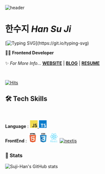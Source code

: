 ![header](https://capsule-render.vercel.app/api?type=waving&color=38bdae&height=160&section=header&text=Hi%20there👋!&fontSize=40&animation=fadeIn&fontAlignY=38&descAlignY=30&descAlign=30&fontColor=black)

# 한수지 *Han Su Ji*

[![Typing SVG](https://readme-typing-svg.demolab.com?font=Fira+Code&pause=1000&color=B8B8B8FF&background=FFFFFF00&width=435&lines=The+joy+of+immersing+in+development;"개발에+몰입하는+즐거움에+빠져있습니다.")](https://git.io/typing-svg)

👩‍💻 **Frontend Developer** <br>
<br>
✨ *For More Info...* **[WEBSITE]()** | **[BLOG](https://velog.io/@ninto_2)** | **[RESUME]()** 

<br>

[![Hits](https://hits.seeyoufarm.com/api/count/incr/badge.svg?url=https%3A%2F%2Fgithub.com%2Fnincoding%2Fhit-counter&count_bg=%2379C83D&title_bg=%23555555&icon=&icon_color=%23E7E7E7&title=hits&edge_flat=false)](https://hits.seeyoufarm.com)

## 🛠 Tech Skills
<br>

**Language** : <a href="https://developer.mozilla.org/en-US/docs/Web/JavaScript" target="_blank" rel="noreferrer"><img src="https://raw.githubusercontent.com/devicons/devicon/master/icons/javascript/javascript-original.svg" alt="javascript" width="25" height="25"/></a><a href="https://www.typescriptlang.org/" target="_blank" rel="noreferrer"> <img src="https://raw.githubusercontent.com/devicons/devicon/master/icons/typescript/typescript-original.svg" alt="typescript" width="25" height="25"/> </a>
<br>

**FrontEnd** : <a href="https://www.w3.org/html/" target="_blank" rel="noreferrer"> <img src="https://raw.githubusercontent.com/devicons/devicon/master/icons/html5/html5-original-wordmark.svg" alt="html5" width="30" height="30"/></a> <a href="https://www.w3schools.com/css/" target="_blank" rel="noreferrer"> <img src="https://raw.githubusercontent.com/devicons/devicon/master/icons/css3/css3-original-wordmark.svg" alt="css3" width="30" height="30"/></a> <a href="https://reactjs.org/" target="_blank" rel="noreferrer"> <img src="https://raw.githubusercontent.com/devicons/devicon/master/icons/react/react-original-wordmark.svg" alt="react" width="30" height="30"/></a> <a href="https://nextjs.org/" target="_blank" rel="noreferrer"> <img src="https://cdn.worldvectorlogo.com/logos/nextjs-2.svg" alt="nextjs" width="30" height="30"/> </a>

## 

### 🌱 Stats

![Suji-Han's GitHub stats](https://github-readme-stats.vercel.app/api?username=nincoding&show_icons=true&theme=tokyonight)
